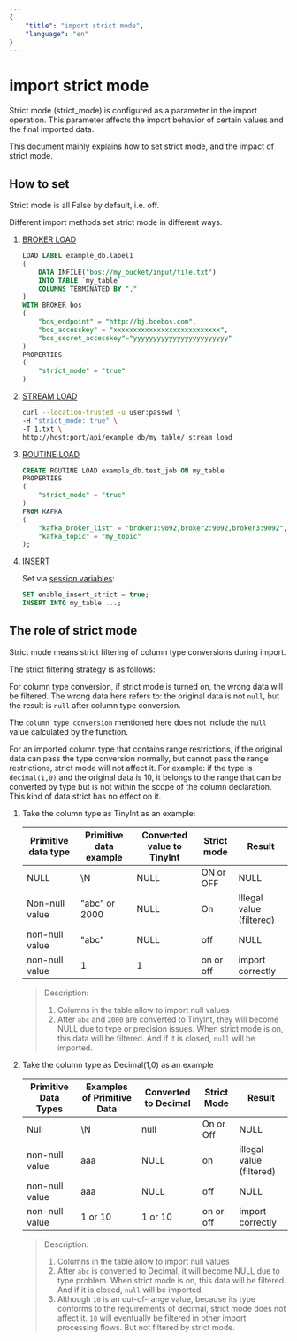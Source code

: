 ```yaml
---
{
    "title": "import strict mode",
    "language": "en"
}
---
```


<!-- 
Licensed to the Apache Software Foundation (ASF) under one
or more contributor license agreements.  See the NOTICE file
distributed with this work for additional information
regarding copyright ownership.  The ASF licenses this file
to you under the Apache License, Version 2.0 (the
"License"); you may not use this file except in compliance
with the License.  You may obtain a copy of the License at

  http://www.apache.org/licenses/LICENSE-2.0

Unless required by applicable law or agreed to in writing,
software distributed under the License is distributed on an
"AS IS" BASIS, WITHOUT WARRANTIES OR CONDITIONS OF ANY
KIND, either express or implied.  See the License for the
specific language governing permissions and limitations
under the License.
-->

# import strict mode

Strict mode (strict_mode) is configured as a parameter in the import operation. This parameter affects the import behavior of certain values and the final imported data.

This document mainly explains how to set strict mode, and the impact of strict mode.

## How to set

Strict mode is all False by default, i.e. off.

Different import methods set strict mode in different ways.

1. [BROKER LOAD](../../../sql-manual/sql-reference/Data-Manipulation-Statements/Load/BROKER-LOAD.html)

   ```sql
   LOAD LABEL example_db.label1
   (
       DATA INFILE("bos://my_bucket/input/file.txt")
       INTO TABLE `my_table`
       COLUMNS TERMINATED BY ","
   )
   WITH BROKER bos
   (
       "bos_endpoint" = "http://bj.bcebos.com",
       "bos_accesskey" = "xxxxxxxxxxxxxxxxxxxxxxxxxxx",
       "bos_secret_accesskey"="yyyyyyyyyyyyyyyyyyyyyyyy"
   )
   PROPERTIES
   (
       "strict_mode" = "true"
   )
   ````

2. [STREAM LOAD](../../../sql-manual/sql-reference/Data-Manipulation-Statements/Load/STREAM-LOAD.html)

   ```bash
   curl --location-trusted -u user:passwd \
   -H "strict_mode: true" \
   -T 1.txt \
   http://host:port/api/example_db/my_table/_stream_load
   ````

3. [ROUTINE LOAD](../../../sql-manual/sql-reference/Data-Manipulation-Statements/Load/CREATE-ROUTINE-LOAD.html)

   ```sql
   CREATE ROUTINE LOAD example_db.test_job ON my_table
   PROPERTIES
   (
       "strict_mode" = "true"
   )
   FROM KAFKA
   (
       "kafka_broker_list" = "broker1:9092,broker2:9092,broker3:9092",
       "kafka_topic" = "my_topic"
   );
   ````

4. [INSERT](../../../sql-manual/sql-reference/Data-Manipulation-Statements/Manipulation/INSERT.html)

   Set via [session variables](../../../advanced/variables.html):

   ```sql
   SET enable_insert_strict = true;
   INSERT INTO my_table ...;
   ````

## The role of strict mode

Strict mode means strict filtering of column type conversions during import.

The strict filtering strategy is as follows:

For column type conversion, if strict mode is turned on, the wrong data will be filtered. The wrong data here refers to: the original data is not `null`, but the result is `null` after column type conversion.

The `column type conversion` mentioned here does not include the `null` value calculated by the function.

For an imported column type that contains range restrictions, if the original data can pass the type conversion normally, but cannot pass the range restrictions, strict mode will not affect it. For example: if the type is `decimal(1,0)` and the original data is 10, it belongs to the range that can be converted by type but is not within the scope of the column declaration. This kind of data strict has no effect on it.

1. Take the column type as TinyInt as an example:

   | Primitive data type | Primitive data example | Converted value to TinyInt | Strict mode | Result                   |
   | ------------------- | ---------------------- | -------------------------- | ----------- | ------------------------ |
   | NULL                | \N                     | NULL                       | ON or OFF   | NULL                     |
   | Non-null value      | "abc" or 2000          | NULL                       | On          | Illegal value (filtered) |
   | non-null value      | "abc"                  | NULL                       | off         | NULL                     |
   | non-null value      | 1                      | 1                          | on or off   | import correctly         |

   > Description:
   >
   > 1. Columns in the table allow to import null values
   > 2. After `abc` and `2000` are converted to TinyInt, they will become NULL due to type or precision issues. When strict mode is on, this data will be filtered. And if it is closed, `null` will be imported.

2. Take the column type as Decimal(1,0) as an example

   | Primitive Data Types | Examples of Primitive Data | Converted to Decimal | Strict Mode | Result                   |
   | -------------------- | -------------------------- | -------------------- | ----------- | ------------------------ |
   | Null                 | \N                         | null                 | On or Off   | NULL                     |
   | non-null value       | aaa                        | NULL                 | on          | illegal value (filtered) |
   | non-null value       | aaa                        | NULL                 | off         | NULL                     |
   | non-null value       | 1 or 10                    | 1 or 10              | on or off   | import correctly         |

   > Description:
   >
   > 1. Columns in the table allow to import null values
   > 2. After `abc` is converted to Decimal, it will become NULL due to type problem. When strict mode is on, this data will be filtered. And if it is closed, `null` will be imported.
   > 3. Although `10` is an out-of-range value, because its type conforms to the requirements of decimal, strict mode does not affect it. `10` will eventually be filtered in other import processing flows. But not filtered by strict mode.
